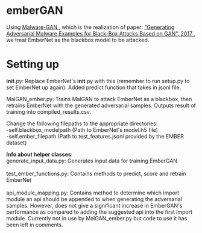# emberGAN

Using <a href="https://github.com/yanminglai/Malware-GAN"> Malware-GAN </a>, which is the realization of paper: <a href="https://arxiv.org/abs/1702.05983"> "Generating Adversarial Malware Examples for Black-Box Attacks Based on GAN", 2017 </a>, we treat EmberNet as the blackbox model to be attacked.

# Setting up
__init__.py: Replace EmberNet's __init__.py with this (remember to run setup.py to set EmberNet up again). Added predict function that takes in jsonl file. 

MalGAN_ember.py: Trains MalGAN to attack EmberNet as a blackbox, then retrains EmberNet with the generated adversarial samples. Outputs result of training into compiled_results.csv. 

Change the following filepaths to the appropriate directories: </br>
-self.blackbox_modelpath (Path to EmberNet's model.h5 file) </br>
-self.ember_filepath (Path to test_features.jsonl provided by the EMBER dataset) 

<b>Info about helper classes</b>: </br>
generate_input_data.py: Generates input data for training EmberGAN </br></br>
test_ember_functions.py: Contains methods to predict, score and retrain EmberNet </br></br>
api_module_mapping.py: Contains method to determine which import module an api should be appended to when generating the adversarial samples. However, does not give a significant increase in EmberGAN's performance as compared to adding the suggested api into the first import module. Currently not in use by MalGAN_ember.py but code to use it has been left in comments.</br></br>

